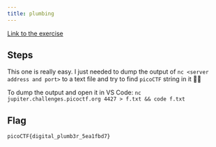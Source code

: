 ```yaml
---
title: plumbing
---
```

[Link to the exercise](https://play.picoctf.org/practice/challenge/48)

## Steps
This one is really easy. I just needed to dump the output of `nc <server address and port>` to a text file and try to find `picoCTF` string in it 🤷‍♂️

To dump the output and open it in VS Code: 
`nc jupiter.challenges.picoctf.org 4427 > f.txt && code f.txt`

## Flag
`picoCTF{digital_plumb3r_5ea1fbd7}`